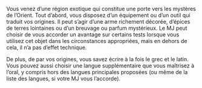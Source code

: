﻿---
id: origins_fr.md#porte-de-l’orient
name: Porte de l’Orient
---
Vous venez d’une région exotique qui constitue une porte vers les mystères de l’Orient. Tout d’abord, vous disposez d’un équipement ou d’un outil qui traduit vos origines. Il peut s’agir d’une arme richement décorée, d’épices de terres lointaines ou d’un breuvage ou parfum mystérieux. Le MJ peut choisir de vous accorder un avantage sur certains tests lorsque vous utilisez cet objet dans les circonstances appropriées, mais en dehors de cela, il n’a pas d’effet technique.

De plus, de par vos origines, vous savez écrire à la fois le grec et le latin. Vous pouvez aussi choisir une langue supplémentaire que vous maîtrisez à l’oral, y compris hors des langues principales proposées (ou même de la liste des langues, si votre MJ vous l’accorde).

